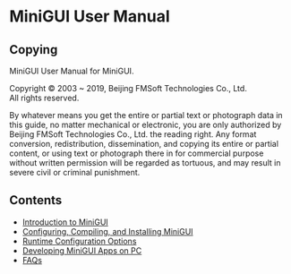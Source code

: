 # MiniGUI User Manual

## Copying

MiniGUI User Manual for MiniGUI.

Copyright © 2003 \~ 2019, Beijing FMSoft Technologies Co., Ltd.  
All rights reserved.

By whatever means you get the entire or partial text or photograph data
in this guide, no matter mechanical or electronic, you are only
authorized by Beijing FMSoft Technologies Co., Ltd. the reading right.
Any format conversion, redistribution, dissemination, and copying its
entire or partial content, or using text or photograph there in for
commercial purpose without written permission will be regarded as
tortuous, and may result in severe civil or criminal punishment.

## Contents

- [Introduction to MiniGUI](MiniGUIUserManualChapter1.md)
- [Configuring, Compiling, and Installing MiniGUI](MiniGUIUserManualChapter2.md)
- [Runtime Configuration Options](MiniGUIUserManualChapter3.md)
- [Developing MiniGUI Apps on PC](MiniGUIUserManualChapter4.md)
- [FAQs](MiniGUIUserManualAppendixA.md)
